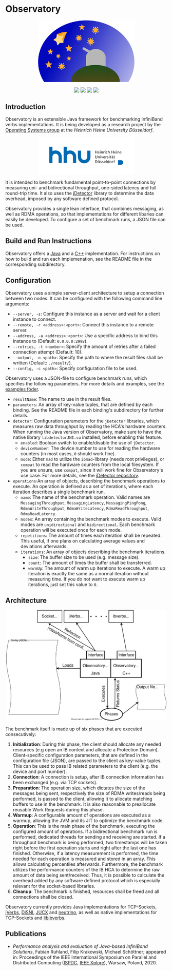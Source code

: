 # Observatory

<p align="center">
  <a href="https://www.cs.hhu.de/en/research-groups/operating-systems-prof-dr-michael-schoettner/research/observatory.html"><img src="res/logo.svg" width=300></a>
</p>

<p align="center">
  <a href="https://travis-ci.com/github/hhu-bsinfo/observatory"><img src="https://www.travis-ci.org/hhu-bsinfo/observatory.svg?branch=master"></a>
  <a href="https://openjdk.java.net/projects/jdk8/"><img src="https://img.shields.io/badge/java-8-blue.svg"></a>
  <a href="https://isocpp.org/"><img src="https://img.shields.io/badge/C%2B%2B-11-blue"></a>
  <a href="https://github.com/hhu-bsinfo/observatory/blob/master/LICENSE"><img src="https://img.shields.io/badge/license-GPLv3-orange.svg"></a>
</p>

## Introduction

Observatory is an extensible Java framework for benchmarking InfiniBand verbs implementations. It is being developed as a research project by the [Operating Systems group](https://www.cs.hhu.de/en/research-groups/operating-systems.html) at the *Heinrich Heine University Düsseldorf*.

<p align="center">
  <a href="https://www.uni-duesseldorf.de/home/en/home.html"><img src="res/hhu.svg" width=300></a>
</p>

It is intended to benchmark fundamental point-to-point connections by measuring uni- and bidirectional throughput, one-sided latency and full round-trip time. It also uses the [jDetector](https://github.com/hhu-bsinfo/jdetector) library to determine the data overhead, imposed by any software defined protocol.

Observatory provides a single lean interface, that combines messaging, as well as RDMA operations, so that implementations for different libaries can easily be developed. To configure a set of benchmark runs, a JSON file can be used.

## Build and Run Instructions

Observatory offers a [Java](https://github.com/hhu-bsinfo/observatory/tree/development/java) and a [C++](https://github.com/hhu-bsinfo/observatory/tree/development/cpp) implementation. For instructions on how to build and run each implemenation, see the README file in the corresponding subdirectory.

## Configuration

Observatory uses a simple server-client architecture to setup a connection between two nodes. It can be configured with the following command line arguments:

 - `--server, -s`: Configure this instance as a server and wait for a client instance to connect.
 - `--remote, -r <address>:<port>`: Connect this instance to a remote server.
 - `--address, -a <address>:<port>`: Use a specific address to bind this instance to (Default: `0.0.0.0:2998`).
 - `--retries, -t <number>`: Specify the amount of retries after a failed connection attempt (Default: 10).
 - `--output, -o <path>`: Specify the path to where the result files shall be written (Default: `./result/`).
 - `--config, -c <path>`: Specify configuration file to be used.

Observatory uses a JSON-file to configure benchmark runs, which specifies the following parameters. For more details and examples, see the [examples foder](https://github.com/hhu-bsinfo/observatory/blob/master/example/config).

 - `resultName`: The name to use in the result files.
 - `parameters`: An array of key-value tuples, that are defined by each binding. See the README file in each binding's subdirectory for further details.
 - `detector`: Configuration parameters for the `jDetector` libraries, which measures raw data throughput by reading the HCA's hardware counters. When running the Java version of Observatory, make sure to have the native library `libdetectorJNI.so` installed, before enabling this feature.
   * `enabled`: Boolean switch to enable/disable the use of `jDetector`.
   * `deviceNumber`: The device number to use for reading the hardware counters (in most cases, `0` should work fine).
   * `mode`: Either `mad` to utilize the `ibmad`-library (needs root privileges), or `compat` to read the hardware counters from the local filesystem. If you are unsure, use `compat`, since it will work fine for Observatory's use case. For more details, see the [jDetector repository](https://github.com/hhu-bsinfo/jdetector).
 - `operations`:An array of objects, describing the benchmark operations to  execute. An operation is defined as a set of iterations, where each iteration describes a single benchmark run.
   * `name`: The name of the benchmark operation. Valid names are `MessagingThroughput`, `MessagingLatency`, `MessagingPingPong`, `RdmaWriteThroughput`, `RdmaWriteLatency`, `RdmaReadThroughput`, `RdmaReadLatency`.
   * `modes`: An array containing the benchmark modes to execute. Valid modes are `unidirectional` and `bidirectional`. Each benchmark operation will be executed once for each mode.
   * `repetitions`: The amount of times each iteration shall be repeated. This useful, if one plans on calculating average values and deviations afterwards.
   * `iterations`: An array of objects describing the benchmark iterations.
     - `size`: The buffer size to be used (e.g. message size).
     - `count`: The amount of times the buffer shall be transferred.
     - `warmUp`: The amount of warm up iterations to execute. A warm up iteration is exactly the same as a normal iteration without measuring time. If you do not want to execute warm up iterations, just set this value to `0`.

## Architecture

<p align="center">
  <img src="res/architecture.svg" width=500>
</p>

The benchmark itself is made up of six phases that are executed consecutively:

 1. **Initialization**: During this phase, the client should allocate any needed resources (e.g open an IB context and allocate a Protection Domain). Client-specific configuration parameters, that are defined in the configuration file (JSON), are passed to the client as key-value tuples. This can be used to pass IB related parameters to the client (e.g. the device and port number).
 2. **Connection**: A connection is setup, after IB connection information has been exchanged (e.g. via TCP sockets).
 3. **Preparation**: The operation size, which dictates the size of the messages being sent, respectively the size of RDMA writes/reads being performed, is passed to the client, allowing it to allocate matching buffers to use in the benchmark. It is also reasonable to preallocate reusable Work Requests during this phase.
 4. **Warmup**: A configurable amount of operations are executed as a warmup, allowing the JVM and its JIT to optimize the benchmark code.
 5. **Operation**: This is the main phase of the benchmark, executing the configured amount of operations. If a bidirectional benchmark run is performed, dedicated threads for sending and receiving are started. If a throughput benchmark is being performed, two timestamps will be taken right before the first operation starts and right after the last one has finished. Otherwise, if a latency measurement is performed, the time needed for each operation is measured and stored in an array. This allows calculating percentiles afterwards. Furthermore, the benchmark utilizes the performance counters of the IB HCA to determine the raw amount of data being sent/received. Thus, it is possible to calculate the overhead added by any software defined protocol which is especially relevant for the socket-based libraries.
 6. **Cleanup**: The benchmark is finished, resources shall be freed and all connections shall be closed.
  
Observatory currently provides Java implementations for TCP-Sockets, [jVerbs](https://www.ibm.com/support/knowledgecenter/en/SSYKE2_7.1.0/com.ibm.java.lnx.71.doc/diag/understanding/rdma_jverbs.html), [DiSNI](https://developer.ibm.com/technologies/analytics/projects/direct-storage-and-networking-interface-disni/), [JUCX](https://www.openucx.org/) and [neutrino](https://www.cs.hhu.de/en/research-groups/operating-systems-prof-dr-michael-schoettner/research/neutrino.html), as well as native implementations for TCP-Sockets and [libibverbs](https://github.com/linux-rdma/rdma-core).

## Publications

 - *Performance analysis and evaluation of Java-based InfiniBand Solutions*, Fabian Ruhland, Filip Krakowski, Michael Schöttner; appeared in: Proceedings of the IEEE International Symposium on Parallel and Distributed Computing ([ISPDC](https://ispdc2020.ipipan.waw.pl/), [IEEE Xplore](https://ieeexplore.ieee.org/document/9201723)), Warsaw, Poland, 2020.
